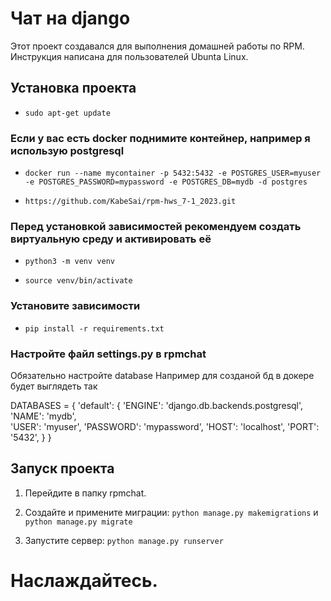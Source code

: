 # Чат на django

Этот проект создавался для выполнения домашней работы по RPM.
Инструкция написана для пользователей Ubunta Linux.

## Установка проекта

- `sudo apt-get update`

### Если у вас есть docker поднимите контейнер, например я использую postgresql

- `docker run --name mycontainer -p 5432:5432 -e POSTGRES_USER=myuser -e POSTGRES_PASSWORD=mypassword -e POSTGRES_DB=mydb -d postgres`

- `https://github.com/KabeSai/rpm-hws_7-1_2023.git`

### Перед установкой зависимостей рекомендуем создать виртуальную среду и активировать её

- `python3 -m venv venv`

- `source venv/bin/activate`

### Установите зависимости

- `pip install -r requirements.txt`

### Настройте файл settings.py в rpmchat

Обязательно настройте database
Например для созданой бд в докере будет выглядеть так

DATABASES = {
    'default': {
        'ENGINE': 'django.db.backends.postgresql',
        'NAME': 'mydb',                      
        'USER': 'myuser',
        'PASSWORD': 'mypassword',
        'HOST': 'localhost',
        'PORT': '5432',
    }
}

## Запуск проекта

1. Перейдите в папку rpmchat.

2. Создайте и примените миграции: `python manage.py makemigrations` и `python manage.py migrate`

3. Запустите сервер: `python manage.py runserver`

# Наслаждайтесь.
